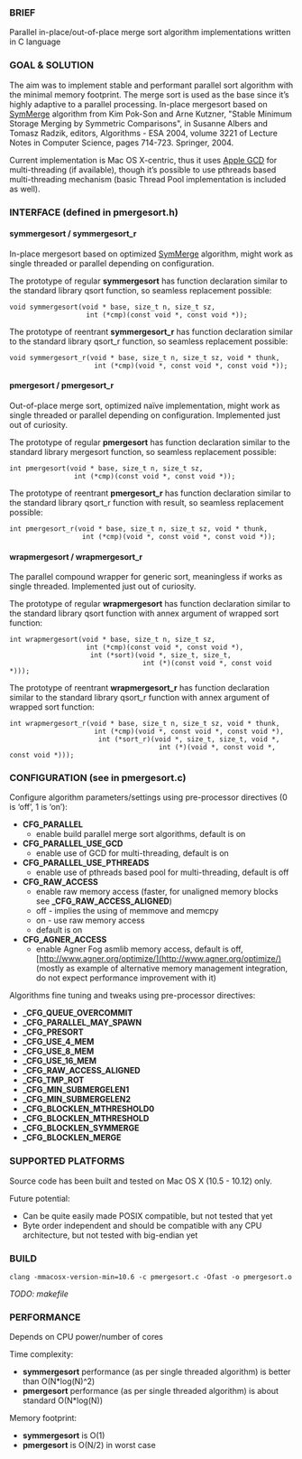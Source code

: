 ### BRIEF

Parallel in-place/out-of-place merge sort algorithm implementations written in C language

### GOAL & SOLUTION

The aim was to implement stable and performant parallel sort algorithm with the minimal memory footprint. The merge sort is used as the base since it’s highly adaptive to a parallel processing. In-place mergesort based on [SymMerge](https://dx.doi.org/10.1007%2F978-3-540-30140-0_63) algorithm from Kim Pok-Son and Arne Kutzner, "Stable Minimum Storage Merging by Symmetric Comparisons", in Susanne Albers and Tomasz Radzik, editors, Algorithms - ESA 2004, volume 3221 of Lecture Notes in Computer Science, pages 714-723. Springer, 2004.

Current implementation is Mac OS X-centric, thus it uses [Apple GCD](https://en.wikipedia.org/wiki/Grand_Central_Dispatch) for multi-threading (if available), though it’s possible to use pthreads based multi-threading mechanism (basic Thread Pool implementation is included as well).

### INTERFACE (defined in pmergesort.h)

#### symmergesort / symmergesort\_r

In-place mergesort based on optimized [SymMerge](https://dx.doi.org/10.1007%2F978-3-540-30140-0_63) algorithm, might work as single threaded or parallel depending on configuration.

The prototype of regular **symmergesort** has function declaration similar to the standard library qsort function, so seamless replacement possible:

    void symmergesort(void * base, size_t n, size_t sz,
                       int (*cmp)(const void *, const void *));

The prototype of reentrant **symmergesort\_r** has function declaration similar to the standard library qsort\_r function, so seamless replacement possible:

    void symmergesort_r(void * base, size_t n, size_t sz, void * thunk,
                         int (*cmp)(void *, const void *, const void *));

#### pmergesort / pmergesort\_r

Out-of-place merge sort, optimized naïve implementation, might work as single threaded or parallel depending on configuration. Implemented just out of curiosity.

The prototype of regular **pmergesort** has function declaration similar to the standard library mergesort function, so seamless replacement possible:

    int pmergesort(void * base, size_t n, size_t sz,
                    int (*cmp)(const void *, const void *));

The prototype of reentrant **pmergesort\_r** has function declaration similar to the standard library qsort\_r function with result, so seamless replacement possible:

    int pmergesort_r(void * base, size_t n, size_t sz, void * thunk,
                      int (*cmp)(void *, const void *, const void *));

#### wrapmergesort / wrapmergesort\_r

The parallel compound wrapper for generic sort, meaningless if works as single threaded. Implemented just out of curiosity.

The prototype of regular **wrapmergesort** has function declaration similar to the standard library qsort function with annex argument of wrapped sort function:

    int wrapmergesort(void * base, size_t n, size_t sz,
                       int (*cmp)(const void *, const void *),
                        int (*sort)(void *, size_t, size_t,
                                     int (*)(const void *, const void *)));

The prototype of reentrant **wrapmergesort\_r** has function declaration similar to the standard library qsort\_r function with annex argument of wrapped sort function:

    int wrapmergesort_r(void * base, size_t n, size_t sz, void * thunk,
                         int (*cmp)(void *, const void *, const void *),
                          int (*sort_r)(void *, size_t, size_t, void *,
                                         int (*)(void *, const void *, const void *)));

### CONFIGURATION (see in pmergesort.c)

Configure algorithm parameters/settings using pre-processor directives (0 is ‘off’, 1 is ‘on’):

* **CFG\_PARALLEL**
    * enable build parallel merge sort algorithms, default is on
* **CFG\_PARALLEL\_USE\_GCD**
    * enable use of GCD for multi-threading, default is on
* **CFG\_PARALLEL\_USE\_PTHREADS**
    * enable use of pthreads based pool for multi-threading, default is off
* **CFG\_RAW\_ACCESS**
    * enable raw memory access (faster, for unaligned memory blocks see **\_CFG\_RAW\_ACCESS\_ALIGNED**)
    * off - implies the using of memmove and memcpy
    * on - use raw memory access
    * default is on
* **CFG\_AGNER\_ACCESS**
    * enable Agner Fog asmlib memory access, default is off, [http://www.agner.org/optimize/](http://www.agner.org/optimize/) (mostly as example of alternative memory management integration, do not expect performance improvement with it)

Algorithms fine tuning and tweaks using pre-processor directives:

* **\_CFG\_QUEUE\_OVERCOMMIT**
* **\_CFG\_PARALLEL\_MAY\_SPAWN**
* **\_CFG\_PRESORT**
* **\_CFG\_USE\_4\_MEM**
* **\_CFG\_USE\_8\_MEM**
* **\_CFG\_USE\_16\_MEM**
* **\_CFG\_RAW\_ACCESS\_ALIGNED**
* **\_CFG\_TMP\_ROT**
* **\_CFG\_MIN\_SUBMERGELEN1**
* **\_CFG\_MIN\_SUBMERGELEN2**
* **\_CFG\_BLOCKLEN\_MTHRESHOLD0**
* **\_CFG\_BLOCKLEN\_MTHRESHOLD**
* **\_CFG\_BLOCKLEN\_SYMMERGE**
* **\_CFG\_BLOCKLEN\_MERGE**

### SUPPORTED PLATFORMS

Source code has been built and tested on Mac OS X (10.5 - 10.12) only.

Future potential:

* Can be quite easily made POSIX compatible, but not tested that yet
* Byte order independent and should be compatible with any CPU architecture, but not tested with big-endian yet

### BUILD

    clang -mmacosx-version-min=10.6 -c pmergesort.c -Ofast -o pmergesort.o

_TODO: makefile_

### PERFORMANCE

Depends on CPU power/number of cores

Time complexity:

* **symmergesort** performance (as per single threaded algorithm) is better than O(N*log(N)^2)
* **pmergesort** performance (as per single threaded algorithm) is about standard O(N*log(N))

Memory footprint:

* **symmergesort** is O(1)
* **pmergesort** is O(N/2) in worst case
